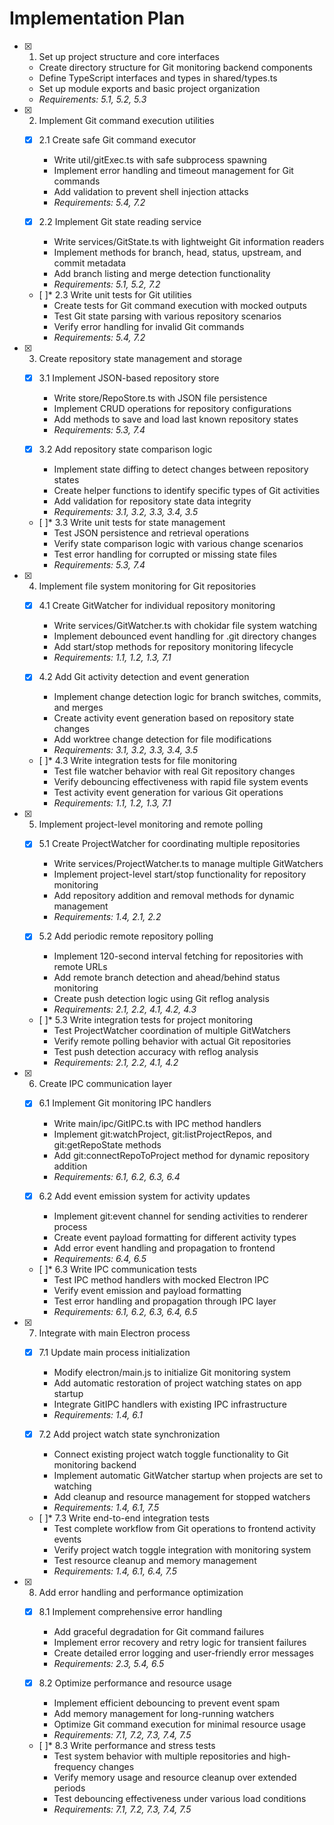# Implementation Plan

- [x] 1. Set up project structure and core interfaces
  - Create directory structure for Git monitoring backend components
  - Define TypeScript interfaces and types in shared/types.ts
  - Set up module exports and basic project organization
  - _Requirements: 5.1, 5.2, 5.3_

- [x] 2. Implement Git command execution utilities
  - [x] 2.1 Create safe Git command executor
    - Write util/gitExec.ts with safe subprocess spawning
    - Implement error handling and timeout management for Git commands
    - Add validation to prevent shell injection attacks
    - _Requirements: 5.4, 7.2_

  - [x] 2.2 Implement Git state reading service
    - Write services/GitState.ts with lightweight Git information readers
    - Implement methods for branch, head, status, upstream, and commit metadata
    - Add branch listing and merge detection functionality
    - _Requirements: 5.1, 5.2, 7.2_

  - [ ]* 2.3 Write unit tests for Git utilities
    - Create tests for Git command execution with mocked outputs
    - Test Git state parsing with various repository scenarios
    - Verify error handling for invalid Git commands
    - _Requirements: 5.4, 7.2_

- [x] 3. Create repository state management and storage
  - [x] 3.1 Implement JSON-based repository store
    - Write store/RepoStore.ts with JSON file persistence
    - Implement CRUD operations for repository configurations
    - Add methods to save and load last known repository states
    - _Requirements: 5.3, 7.4_

  - [x] 3.2 Add repository state comparison logic
    - Implement state diffing to detect changes between repository states
    - Create helper functions to identify specific types of Git activities
    - Add validation for repository state data integrity
    - _Requirements: 3.1, 3.2, 3.3, 3.4, 3.5_

  - [ ]* 3.3 Write unit tests for state management
    - Test JSON persistence and retrieval operations
    - Verify state comparison logic with various change scenarios
    - Test error handling for corrupted or missing state files
    - _Requirements: 5.3, 7.4_

- [x] 4. Implement file system monitoring for Git repositories
  - [x] 4.1 Create GitWatcher for individual repository monitoring
    - Write services/GitWatcher.ts with chokidar file system watching
    - Implement debounced event handling for .git directory changes
    - Add start/stop methods for repository monitoring lifecycle
    - _Requirements: 1.1, 1.2, 1.3, 7.1_

  - [x] 4.2 Add Git activity detection and event generation
    - Implement change detection logic for branch switches, commits, and merges
    - Create activity event generation based on repository state changes
    - Add worktree change detection for file modifications
    - _Requirements: 3.1, 3.2, 3.3, 3.4, 3.5_

  - [ ]* 4.3 Write integration tests for file monitoring
    - Test file watcher behavior with real Git repository changes
    - Verify debouncing effectiveness with rapid file system events
    - Test activity event generation for various Git operations
    - _Requirements: 1.1, 1.2, 1.3, 7.1_

- [x] 5. Implement project-level monitoring and remote polling
  - [x] 5.1 Create ProjectWatcher for coordinating multiple repositories
    - Write services/ProjectWatcher.ts to manage multiple GitWatchers
    - Implement project-level start/stop functionality for repository monitoring
    - Add repository addition and removal methods for dynamic management
    - _Requirements: 1.4, 2.1, 2.2_

  - [x] 5.2 Add periodic remote repository polling
    - Implement 120-second interval fetching for repositories with remote URLs
    - Add remote branch detection and ahead/behind status monitoring
    - Create push detection logic using Git reflog analysis
    - _Requirements: 2.1, 2.2, 4.1, 4.2, 4.3_

  - [ ]* 5.3 Write integration tests for project monitoring
    - Test ProjectWatcher coordination of multiple GitWatchers
    - Verify remote polling behavior with actual Git repositories
    - Test push detection accuracy with reflog analysis
    - _Requirements: 2.1, 2.2, 4.1, 4.2_

- [x] 6. Create IPC communication layer
  - [x] 6.1 Implement Git monitoring IPC handlers
    - Write main/ipc/GitIPC.ts with IPC method handlers
    - Implement git:watchProject, git:listProjectRepos, and git:getRepoState methods
    - Add git:connectRepoToProject method for dynamic repository addition
    - _Requirements: 6.1, 6.2, 6.3, 6.4_

  - [x] 6.2 Add event emission system for activity updates
    - Implement git:event channel for sending activities to renderer process
    - Create event payload formatting for different activity types
    - Add error event handling and propagation to frontend
    - _Requirements: 6.4, 6.5_

  - [ ]* 6.3 Write IPC communication tests
    - Test IPC method handlers with mocked Electron IPC
    - Verify event emission and payload formatting
    - Test error handling and propagation through IPC layer
    - _Requirements: 6.1, 6.2, 6.3, 6.4, 6.5_

- [x] 7. Integrate with main Electron process
  - [x] 7.1 Update main process initialization
    - Modify electron/main.js to initialize Git monitoring system
    - Add automatic restoration of project watching states on app startup
    - Integrate GitIPC handlers with existing IPC infrastructure
    - _Requirements: 1.4, 6.1_

  - [x] 7.2 Add project watch state synchronization
    - Connect existing project watch toggle functionality to Git monitoring backend
    - Implement automatic GitWatcher startup when projects are set to watching
    - Add cleanup and resource management for stopped watchers
    - _Requirements: 1.4, 6.1, 7.5_

  - [ ]* 7.3 Write end-to-end integration tests
    - Test complete workflow from Git operations to frontend activity events
    - Verify project watch toggle integration with monitoring system
    - Test resource cleanup and memory management
    - _Requirements: 1.4, 6.1, 6.4, 7.5_

- [x] 8. Add error handling and performance optimization
  - [x] 8.1 Implement comprehensive error handling
    - Add graceful degradation for Git command failures
    - Implement error recovery and retry logic for transient failures
    - Create detailed error logging and user-friendly error messages
    - _Requirements: 2.3, 5.4, 6.5_

  - [x] 8.2 Optimize performance and resource usage
    - Implement efficient debouncing to prevent event spam
    - Add memory management for long-running watchers
    - Optimize Git command execution for minimal resource usage
    - _Requirements: 7.1, 7.2, 7.3, 7.4, 7.5_

  - [ ]* 8.3 Write performance and stress tests
    - Test system behavior with multiple repositories and high-frequency changes
    - Verify memory usage and resource cleanup over extended periods
    - Test debouncing effectiveness under various load conditions
    - _Requirements: 7.1, 7.2, 7.3, 7.4, 7.5_
